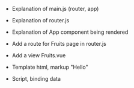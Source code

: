 - Explanation of main.js (router, app)
- Explanation of router.js
- Explanation of App component being rendered

- Add a route for Fruits page in router.js
- Add a view Fruits.vue
- Template html, markup "Hello"
- Script, binding data
